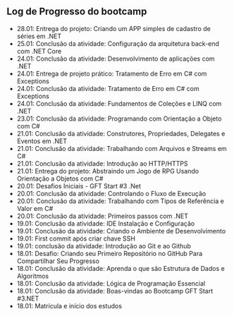 ## Log de Progresso do bootcamp

- 28.01: Entrega do projeto: Criando um APP simples de cadastro de séries em .NET
- 25.01: Conclusão da atividade: Configuração da arquitetura back-end com .NET Core
- 24.01: Conclusão da atividade: Desenvolvimento de aplicações com .NET
- 24.01: Entrega de projeto prático: Tratamento de Erro em C# com Exceptions
- 24.01: Conclusão da atividade: Tratamento de Erro em C# com Exceptions
- 24.01: Conclusão da atividade: Fundamentos de Coleções e LINQ com .NET
- 23.01: Conclusão da atividade: Programando com Orientação a Objeto com C#
- 21.01: Conclusão da atividade: Construtores, Propriedades, Delegates e Eventos em .NET
- 21.01: Conclusão da atividade: Trabalhando com Arquivos e Streams em C#
- 21.01: Conclusão da atividade: Introdução ao HTTP/HTTPS
- 21.01: Entrega do projeto: Abstraindo um Jogo de RPG Usando Orientação a Objetos com C#
- 20.01: Desafios Iniciais - GFT Start #3 .Net 
- 20.01: Conclusão da atividade: Controlando o Fluxo de Execução
- 20.01: Conclusão da atividade: Trabalhando com Tipos de Referência e Valor em C#
- 20.01: Conclusão da atividade: Primeiros passos com .NET
- 19.01: Conclusão da atividade: IDE Instalação e Configuração
- 19.01: Conclusão da atividade: Criando o Ambiente de Desenvolvimento
- 19.01: First commit após criar chave SSH
- 19.01: conclusão da atividade: Introdução ao Git e ao Github
- 18.01: Desafio: Criando seu Primeiro Repositório no GitHub Para Compartilhar Seu Progresso
- 18.01: Conclusão da atividade: Aprenda o que são Estrutura de Dados e Algoritmos
- 18.01: Conclusão da atividade: Lógica de Programação Essencial
- 18.01: Conclusão da atividade: Boas-vindas ao Bootcamp GFT Start #3.NET
- 18.01: Matrícula e início dos estudos

